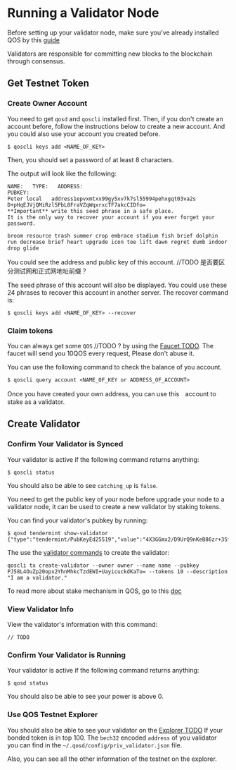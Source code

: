 # Running a Validator Node

Before setting up your validator node, make sure you've already installed QOS by this [guide](fullnode.md)

Validators are responsible for committing new blocks to the blockchain through consensus.

## Get Testnet Token 

### Create Owner Account

You need to get `qosd` and `qoscli` installed first. Then, if you don't create an account before, follow the instructions below to create a new account.
And you could also use your account you created before. 

```
$ qoscli keys add <NAME_OF_KEY>
```

Then, you should set a password of at least 8 characters.

The output will look like the following:
```
NAME:   TYPE:   ADDRESS:                                                PUBKEY:
Peter local   address1epvxmtxx99gy5xv7k7sl55994pehxgqt03va2s  D+pHqEJVjQMiRzl5PbL8FraVZqWqxrxcTF7akcCIDfo=
**Important** write this seed phrase in a safe place.
It is the only way to recover your account if you ever forget your password.

broom resource trash summer crop embrace stadium fish brief dolphin run decrease brief heart upgrade icon toe lift dawn regret dumb indoor drop glide
```

You could see the address and public key of this account. //TODO 是否要区分测试网和正式网地址前缀？

The seed phrase of this account will also be displayed. You could use these 24 phrases to recover this account in another server. The recover command is:
```
$ qoscli keys add <NAME_OF_KEY> --recover
```

### Claim tokens

You can always get some `QOS` //TODO ?  by using the [Faucet TODO](). The faucet will send you 10QOS every request, Please don't abuse it.

You can use the following command to check the balance of you account.
```
$ qoscli query account <NAME_OF_KEY or ADDRESS_OF_ACCOUNT>
```

Once you have created your own address, you can use this　account to stake as a validator. 


## Create Validator

### Confirm Your Validator is Synced

Your validator is active if the following command returns anything:

```
$ qoscli status
```

You should also be able to see `catching_up` is `false`. 

You need to get the public key of your node before upgrade your node to a validator node, it can be used to create a new validator by staking tokens. 

You can find your validator's pubkey by running:

```
$ qosd tendermint show-validator
{"type":"tendermint/PubKeyEd25519","value":"4X3GGmx2/D9UrQ9nKeB86zr+3SfI+QF4GI8t0QKS7CE="}
```

The use the [validator commands](../client/validator.md) to create the validator: 
```
qoscli tx create-validator --owner owner --name name --pubkey PJ58L4OuZp20opx2YhnMhkcTzdEWI+UayicuckdKaTo= --tokens 10 --description "I am a validator."
```

To read more about stake mechanism in QOS, go to this [doc](../spec/staking.md)

### View Validator Info

View the validator's information with this command:

```
// TODO
```


### Confirm Your Validator is Running

Your validator is active if the following command returns anything:

```
$ qosd status
```

You should also be able to see your power is above 0.


### Use QOS Testnet Explorer

You should also be able to see your validator on the [Explorer TODO]() If your bonded token is in top 100. The `bech32` encoded `address` of you validator you can find in the `~/.qosd/config/priv_validator.json` file.

Also, you can see all the other information of the testnet on the explorer.